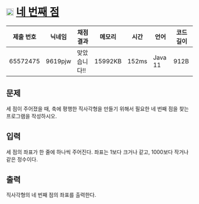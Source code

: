 # <img width="20px"  src="https://d2gd6pc034wcta.cloudfront.net/tier/3.svg" class="solvedac-tier"> [네 번째 점](https://www.acmicpc.net/problem/3009) 

| 제출 번호 | 닉네임 | 채점 결과 | 메모리 | 시간 | 언어 | 코드 길이 |
|---|---|---|---|---|---|---|
|65572475|9619pjw|맞았습니다!! |15992KB|152ms|Java 11|912B|

## 문제
<p>세 점이 주어졌을 때, 축에 평행한 직사각형을 만들기 위해서 필요한 네 번째 점을 찾는 프로그램을 작성하시오.</p>

## 입력
<p>세 점의 좌표가 한 줄에 하나씩 주어진다. 좌표는 1보다 크거나 같고, 1000보다 작거나 같은 정수이다.</p>

## 출력
<p>직사각형의 네 번째 점의 좌표를 출력한다.</p>

